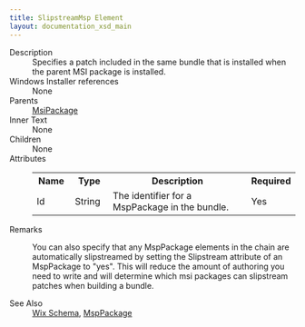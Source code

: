 ```yaml
---
title: SlipstreamMsp Element
layout: documentation_xsd_main
---
```

<dl>
  <dt>Description</dt>
  <dd>Specifies a patch included in the same bundle that is installed when the parent MSI package is installed.</dd>
  <dt>Windows Installer references</dt>
  <dd>None</dd>
  <dt>Parents</dt>
  <dd>
    <a href="../msipackage/">MsiPackage</a>
  </dd>
  <dt>Inner Text</dt>
  <dd>None</dd>
  <dt>Children</dt>
  <dd>None</dd>
  <dt>Attributes</dt>
  <dd>
    <table cellspacing="0" cellpadding="0" class="schema">
      <tr>
        <th width="15%">Name</th>
        <th width="15%">Type</th>
        <th width="65%">Description</th>
        <th width="15%">Required</th>
      </tr>
      <tr>
        <td>Id</td>
        <td>String</td>
        <td>The identifier for a MspPackage in the bundle.</td>
        <td>Yes</td>
      </tr>
    </table>
  </dd>
  <dt>Remarks</dt>
  <dd><p>You can also specify that any MspPackage elements in the chain are automatically slipstreamed by setting the Slipstream attribute of an MspPackage to "yes". This will reduce the amount of authoring you need to write and will determine which msi packages can slipstream patches when building a bundle.</p></dd>
  <dt>See Also</dt>
  <dd>
    <a href="../">Wix Schema</a>, <a href="../msppackage/">MspPackage</a></dd>
</dl>
